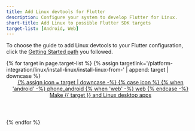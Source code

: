 ```yaml
---
title: Add Linux devtools for Flutter
description: Configure your system to develop Flutter for Linux.
short-title: Add Linux to possible Flutter SDK targets
target-list: [Android, Web]
---
```


To choose the guide to add Linux devtools to your Flutter configuration,
click the [Getting Started path][] you followed.

<div class="card-deck mb-8">
{% for target in page.target-list %}
{% assign targetlink='/platform-integration/linux/install-linux/install-linux-from-' | append: target | downcase %}
  <a class="card card-app-type card-linux"
     id="install-{{target | downcase}}"
     href="{{targetlink}}">
    <div class="card-body">
      <header class="card-title text-center m-0">
        <span class="d-block h1">
          {% assign icon = target | downcase -%}
          {% case icon %}
          {% when 'android' -%}
            <span class="material-symbols">phone_android</span>
          {% when 'web' -%}
            <span class="material-symbols">web</span>
          {% endcase -%}
        </span>
        <span class="text-muted">
        Make {{ target }} and Linux desktop apps
        </span>
      </header>
    </div>
  </a>
{% endfor %}
</div>

[Getting Started path]: /get-started/install
